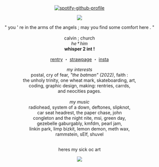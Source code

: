 <div align="center">
  
  <a href="https://github.com/kittinan/spotify-github-profile">
    <img src="https://spotify-github-profile.kittinanx.com/api/view?uid=31jimvpfpvcby76vakj57sqgl24q&cover_image=true&theme=natemoo-re&show_offline=false&background_color=121212&interchange=false&bar_color=ffffff&bar_color_cover=false" alt="spotify-github-profile" />
  </a>

</div>

<p align="center">
  <img src="https://i.ibb.co/DPXXQj35/image.png">
</p>

<p align="center">
  " you ' re in the arms of the angels ; may you find some comfort here . "<br><br>
  calvin ; church <br>
  <i>he † him</i> <br>
  <b>whisper 2 int !</b>
</p>

<p align="center">
  <a href="https://rentry.co/churche">rentry</a> ・
<a href="https://shotgun-angel.straw.page/">strawpage</a> ・ 
  <a href="https://www.instagram.com/radiohead_fan06482/">insta</a>
</p>

<p align="center">
<i>my interests</i></b><br>
postal, cry of fear, <i>"the batman" (2022)</i>, faith :<br>
the unholy trinity, one wheat mark, skateboarding, art,<br>
coding, graphic design, making: rentries, carrds,<br>
and neocities pages.<br>
<br>
<i>my music</i><br>
radiohead, system of a down, deftones, slipknot,<br>
car seat headrest, the paper chase, john<br>
congleton and the night nite, msi, green day,<br>
gezebelle gaburgably, kmfdm, pearl jam,<br>
linkin park, limp bizkit, lemon demon, meth wax,<br>
rammstein, sElf, shuvel
</p>
<p align="center">
<br>heres my sick oc art</b>
</p>
<p align="center">
  <img src="https://i.ibb.co/5xf3dZnr/shot-gun-angl-yay.jpg">
</p>
